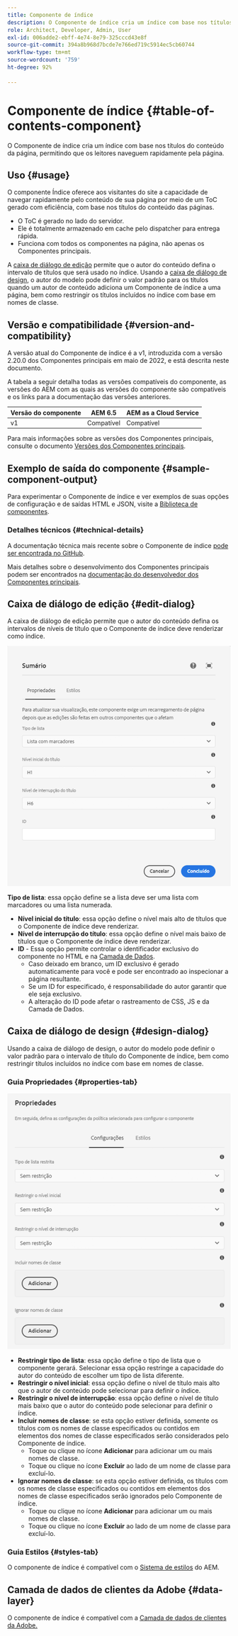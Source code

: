 ```yaml
---
title: Componente de índice
description: O Componente de índice cria um índice com base nos títulos do conteúdo da página, permitindo que os leitores naveguem rapidamente pela página.
role: Architect, Developer, Admin, User
exl-id: 006adde2-ebff-4e74-8e79-325cccd43e8f
source-git-commit: 394a8b968d7bcde7e766ed719c5914ec5cb60744
workflow-type: tm+mt
source-wordcount: '759'
ht-degree: 92%

---
```


# Componente de índice {#table-of-contents-component}

O Componente de índice cria um índice com base nos títulos do conteúdo da página, permitindo que os leitores naveguem rapidamente pela página.

## Uso {#usage}

O componente Índice oferece aos visitantes do site a capacidade de navegar rapidamente pelo conteúdo de sua página por meio de um ToC gerado com eficiência, com base nos títulos do conteúdo das páginas.

* O ToC é gerado no lado do servidor.
* Ele é totalmente armazenado em cache pelo dispatcher para entrega rápida.
* Funciona com todos os componentes na página, não apenas os Componentes principais.

A [caixa de diálogo de edição](#edit-dialog) permite que o autor do conteúdo defina o intervalo de títulos que será usado no índice. Usando a [caixa de diálogo de design](#design-dialog), o autor do modelo pode definir o valor padrão para os títulos quando um autor de conteúdo adiciona um Componente de índice a uma página, bem como restringir os títulos incluídos no índice com base em nomes de classe.

## Versão e compatibilidade {#version-and-compatibility}

A versão atual do Componente de índice é a v1, introduzida com a versão 2.20.0 dos Componentes principais em maio de 2022, e está descrita neste documento.

A tabela a seguir detalha todas as versões compatíveis do componente, as versões do AEM com as quais as versões do componente são compatíveis e os links para a documentação das versões anteriores.

| Versão do componente | AEM 6.5 | AEM as a Cloud Service |
|---|---|---|
| v1 | Compatível | Compatível |

Para mais informações sobre as versões dos Componentes principais, consulte o documento [Versões dos Componentes principais](/help/versions.md).

## Exemplo de saída do componente {#sample-component-output}

Para experimentar o Componente de índice e ver exemplos de suas opções de configuração e de saídas HTML e JSON, visite a [Biblioteca de componentes](https://adobe.com/go/aem_cmp_library_tableofcontents).

### Detalhes técnicos {#technical-details}

A documentação técnica mais recente sobre o Componente de índice [pode ser encontrada no GitHub](https://adobe.com/go/aem_cmp_tech_tableofcontents_v1).

Mais detalhes sobre o desenvolvimento dos Componentes principais podem ser encontrados na [documentação do desenvolvedor dos Componentes principais](/help/developing/overview.md).

## Caixa de diálogo de edição {#edit-dialog}

A caixa de diálogo de edição permite que o autor do conteúdo defina os intervalos de níveis de título que o Componente de índice deve renderizar como índice.

![Caixa de diálogo de edição do Componente de índice](/help/assets/tableofcontents-edit.png)

**Tipo de lista**: essa opção define se a lista deve ser uma lista com marcadores ou uma lista numerada.
* **Nível inicial do título**: essa opção define o nível mais alto de títulos que o Componente de índice deve renderizar.
* **Nível de interrupção do título**: essa opção define o nível mais baixo de títulos que o Componente de índice deve renderizar.
* **ID** - Essa opção permite controlar o identificador exclusivo do componente no HTML e na [Camada de Dados](/help/developing/data-layer/overview.md).
   * Caso deixado em branco, um ID exclusivo é gerado automaticamente para você e pode ser encontrado ao inspecionar a página resultante.
   * Se um ID for especificado, é responsabilidade do autor garantir que ele seja exclusivo.
   * A alteração do ID pode afetar o rastreamento de CSS, JS e da Camada de Dados.

## Caixa de diálogo de design {#design-dialog}

Usando a caixa de diálogo de design, o autor do modelo pode definir o valor padrão para o intervalo de título do Componente de índice, bem como restringir títulos incluídos no índice com base em nomes de classe.

### Guia Propriedades {#properties-tab}

![Caixa de diálogo de design do componente de Pesquisa rápida](/help/assets/tableofcontents-design.png)

* **Restringir tipo de lista**: essa opção define o tipo de lista que o componente gerará. Selecionar essa opção restringe a capacidade do autor do conteúdo de escolher um tipo de lista diferente.
* **Restringir o nível inicial**: essa opção define o nível de título mais alto que o autor de conteúdo pode selecionar para definir o índice.
* **Restringir o nível de interrupção**: essa opção define o nível de título mais baixo que o autor do conteúdo pode selecionar para definir o índice.
* **Incluir nomes de classe**: se esta opção estiver definida, somente os títulos com os nomes de classe especificados ou contidos em elementos dos nomes de classe especificados serão considerados pelo Componente de índice.
   * Toque ou clique no ícone **Adicionar** para adicionar um ou mais nomes de classe.
   * Toque ou clique no ícone **Excluir** ao lado de um nome de classe para excluí-lo.
* **Ignorar nomes de classe**: se esta opção estiver definida, os títulos com os nomes de classe especificados ou contidos em elementos dos nomes de classe especificados serão ignorados pelo Componente de índice.
   * Toque ou clique no ícone **Adicionar** para adicionar um ou mais nomes de classe.
   * Toque ou clique no ícone **Excluir** ao lado de um nome de classe para excluí-lo.

### Guia Estilos {#styles-tab}

O componente de índice é compatível com o [Sistema de estilos](/help/get-started/authoring.md#component-styling) do AEM.

## Camada de dados de clientes da Adobe {#data-layer}

O componente de índice é compatível com a [Camada de dados de clientes da Adobe.](/help/developing/data-layer/overview.md)
